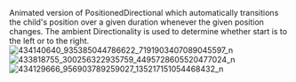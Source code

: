 Animated version of PositionedDirectional which automatically transitions the child's position over a given duration whenever the given position changes. The ambient Directionality is used to determine whether start is to the left or to the right.
![434140640_935385044786622_7191903407089045597_n](https://github.com/samro123/flutter/assets/103051880/ee9712e0-7479-40d2-8735-ae02fa6b7a88)
![433818755_300256322935759_4495728605520477024_n](https://github.com/samro123/flutter/assets/103051880/256e8f2d-5bbd-4224-8c1c-eb3e757151dd)
![434129666_956903789259027_135217151054468432_n](https://github.com/samro123/flutter/assets/103051880/28426069-739f-4855-9dfb-c019fe691906)

